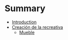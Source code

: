 # Summary

* [Introduction](README.md)
* [Creación de la recreativa](creacion_de_la_recreativa/README.md)
   * [Mueble](creacion_de_la_recreativa/mueble.md)

